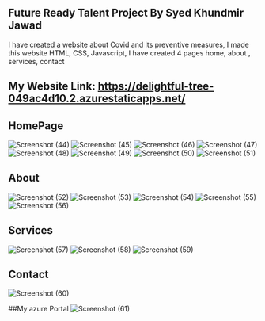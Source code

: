 ## Future Ready Talent Project By Syed Khundmir Jawad
I have created a website about Covid and its preventive measures, I made this website HTML, CSS, Javascript, I have created 4 pages home, about , services, contact

## My Website Link: https://delightful-tree-049ac4d10.2.azurestaticapps.net/

## HomePage 

![Screenshot (44)](https://user-images.githubusercontent.com/102740106/209337125-6dc62fc3-5ca9-4cf9-88c9-3e1a74b45a5f.png)
![Screenshot (45)](https://user-images.githubusercontent.com/102740106/209337173-2ba68d55-740a-4514-99f7-25e78e81ec30.png)
![Screenshot (46)](https://user-images.githubusercontent.com/102740106/209337178-f555f291-40bc-4682-ae2c-99beb1813a54.png)
![Screenshot (47)](https://user-images.githubusercontent.com/102740106/209337181-017c716c-6e72-4f0d-9d80-c5c61a3bdb1e.png)
![Screenshot (48)](https://user-images.githubusercontent.com/102740106/209337182-ece6e0b4-3aaf-4a1e-a162-871263019795.png)
![Screenshot (49)](https://user-images.githubusercontent.com/102740106/209337184-7cedb83f-11ca-4fdb-a68c-1f8b8709e137.png)
![Screenshot (50)](https://user-images.githubusercontent.com/102740106/209337185-51b43f0e-756b-4680-8573-26c20ecb4c4e.png)
![Screenshot (51)](https://user-images.githubusercontent.com/102740106/209337187-c737d0ac-4cfd-4293-ba5c-c0c2653b95cd.png)


## About 

![Screenshot (52)](https://user-images.githubusercontent.com/102740106/209337389-dd3336cc-129e-4700-a677-73324dfd5e0f.png)
![Screenshot (53)](https://user-images.githubusercontent.com/102740106/209337402-50c4e2df-e5c3-42ba-9c8f-5ea18178d986.png)
![Screenshot (54)](https://user-images.githubusercontent.com/102740106/209337407-f752176f-a4bf-45fe-bee5-c782360b7cdd.png)
![Screenshot (55)](https://user-images.githubusercontent.com/102740106/209337408-d4ee0a4a-c15d-4ed0-82b3-d51499ebaf73.png)
![Screenshot (56)](https://user-images.githubusercontent.com/102740106/209337411-3a483452-a579-4f30-b6e2-01f048b43299.png)

## Services
![Screenshot (57)](https://user-images.githubusercontent.com/102740106/209337493-a3963c37-ecaa-4149-83a7-9110aa245b2c.png)
![Screenshot (58)](https://user-images.githubusercontent.com/102740106/209337497-db9a6042-6ef1-469c-b5cb-0011bc7ecaa6.png)
![Screenshot (59)](https://user-images.githubusercontent.com/102740106/209337500-8bf3dca0-959b-43a7-a670-8a03a6cbd172.png)


## Contact
![Screenshot (60)](https://user-images.githubusercontent.com/102740106/209337674-9481ba28-293b-4f60-bbab-ce461481ce44.png)

##My azure Portal 
![Screenshot (61)](https://user-images.githubusercontent.com/102740106/209337761-6c7cb6d7-97af-4867-b6a3-e31adb88924c.png)
